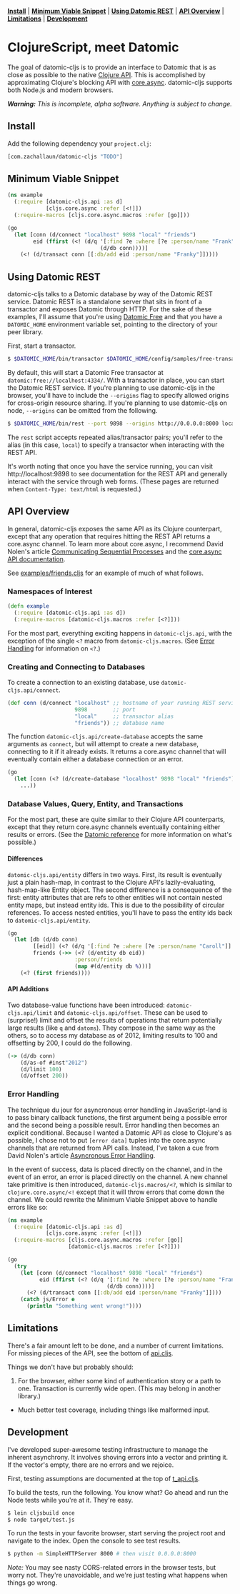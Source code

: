 **[Install](#install)** |
**[Minimum Viable Snippet](#minimum-viable-snippet)** |
**[Using Datomic REST](#using-datomic-rest)** |
**[API Overview](#api-overview)** |
**[Limitations](#limitations)** |
**[Development](#development)**

# ClojureScript, meet Datomic

The goal of datomic-cljs is to provide an interface to Datomic that is as close as possible to the native [Clojure API](http://docs.datomic.com/clojure/index.html).
This is accomplished by approximating Clojure's blocking API with [core.async](https://github.com/clojure/core.async).
datomic-cljs supports both Node.js and modern browsers.

_**Warning:** This is incomplete, alpha software. Anything is subject to change._

## Install

Add the following dependency your `project.clj`:

```clj
[com.zachallaun/datomic-cljs "TODO"]
```

## Minimum Viable Snippet

```clj
(ns example
  (:require [datomic-cljs.api :as d]
            [cljs.core.async :refer [<!]])
  (:require-macros [cljs.core.async.macros :refer [go]]))

(go
  (let [conn (d/connect "localhost" 9898 "local" "friends")
        eid (ffirst (<! (d/q '[:find ?e :where [?e :person/name "Frank"]]
                             (d/db conn))))]
    (<! (d/transact conn [[:db/add eid :person/name "Franky"]]))))
```

## Using Datomic REST

datomic-cljs talks to a Datomic database by way of the Datomic REST service.
Datomic REST is a standalone server that sits in front of a transactor and exposes Datomic through HTTP.
For the sake of these examples, I'll assume that you're using [Datomic Free](https://my.datomic.com/downloads/free) and that you have a `DATOMIC_HOME` environment variable set, pointing to the directory of your peer library.

First, start a transactor.

```sh
$ $DATOMIC_HOME/bin/transactor $DATOMIC_HOME/config/samples/free-transactor-template.properties
```

By default, this will start a Datomic Free transactor at `datomic:free://localhost:4334/`.
With a transactor in place, you can start the Datomic REST service.
If you're planning to use datomic-cljs in the browser, you'll have to include the `--origins` flag to specify allowed origins for cross-origin resource sharing.
If you're planning to use datomic-cljs on node, `--origins` can be omitted from the following.

```sh
$ $DATOMIC_HOME/bin/rest --port 9898 --origins http://0.0.0.0:8000 local datomic:free://localhost:4334/
```

The `rest` script accepts repeated alias/transactor pairs; you'll refer to the alias (in this case, `local`) to specify a transactor when interacting with the REST API.

It's worth noting that once you have the service running, you can visit http://localhost:9898 to see documentation for the REST API and generally interact with the service through web forms.
(These pages are returned when `Content-Type: text/html` is requested.)

## API Overview

In general, datomic-cljs exposes the same API as its Clojure counterpart, except that any operation that requires hitting the REST API returns a core.async channel.
To learn more about core.async, I recommend David Nolen's article [Communicating Sequential Processes](http://swannodette.github.io/2013/07/12/communicating-sequential-processes/) and the [core.async API documentation](http://clojure.github.io/core.async/).

See [examples/friends.cljs](/examples/friends.cljs) for an example of much of what follows.

### Namespaces of Interest

```clj
(defn example
  (:require [datomic-cljs.api :as d])
  (:require-macros [datomic-cljs.macros :refer [<?]]))
```

For the most part, everything exciting happens in `datomic-cljs.api`, with the exception of the single `<?` macro from `datomic-cljs.macros`.
(See [Error Handling](#error-handling) for information on `<?`.)

### Creating and Connecting to Databases

To create a connection to an existing database, use `datomic-cljs.api/connect`.

```clj
(def conn (d/connect "localhost" ;; hostname of your running REST service
                     9898        ;; port
                     "local"     ;; transactor alias
                     "friends")) ;; database name
```

The function `datomic-cljs.api/create-database` accepts the same arguments as `connect`, but will attempt to create a new database, connecting to it if it already exists.
It returns a core.async channel that will eventually contain either a database connection or an error.

```clj
(go
  (let [conn (<? (d/create-database "localhost" 9898 "local" "friends"))]
    ...))
```

### Database Values, Query, Entity, and Transactions

For the most part, these are quite similar to their Clojure API counterparts, except that they return core.async channels eventually containing either results or errors.
(See the [Datomic reference](http://docs.datomic.com/) for more information on what's possible.)

#### Differences

`datomic-cljs.api/entity` differs in two ways.
First, its result is eventually just a plain hash-map, in contrast to the Clojure API's lazily-evaluating, hash-map-like Entity object.
The second difference is a consequence of the first: entity attributes that are refs to other entities will not contain nested entity maps, but instead entity ids.
This is due to the possibility of circular references.
To access nested entities, you'll have to pass the entity ids back to `datomic-cljs.api/entity`.

```clj
(go
  (let [db (d/db conn)
        [[eid]] (<? (d/q '[:find ?e :where [?e :person/name "Caroll"]] db))
        friends (->> (<? (d/entity db eid))
                     :person/friends
                     (map #(d/entity db %)))]
    (<? (first friends))))
```

#### API Additions

Two database-value functions have been introduced: `datomic-cljs.api/limit` and `datomic-cljs.api/offset`.
These can be used to (surprise!) limit and offset the results of operations that return potentially large results (like `q` and `datoms`).
They compose in the same way as the others, so to access my database as of 2012, limiting results to 100 and offsetting by 200, I could do the following.

```clj
(-> (d/db conn)
    (d/as-of #inst"2012")
    (d/limit 100)
    (d/offset 200))
```

### Error Handling

The technique du jour for asyncronous error handling in JavaScript-land is to pass binary callback functions, the first argument being a possible error and the second being a possible result.
Error handling then becomes an explicit conditional.
Because I wanted a Datomic API as close to Clojure's as possible, I chose not to put `[error data]` tuples into the core.async channels that are returned from API calls.
Instead, I've taken a cue from David Nolen's article [Asyncronous Error Handling](http://swannodette.github.io/2013/08/31/asynchronous-error-handling/).

In the event of success, data is placed directly on the channel, and in the event of an error, an error is placed directly on the channel.
A new channel take primitive is then introduced, `datomic-cljs.macros/<?`, which is similar to `clojure.core.async/<!` except that it will throw errors that come down the channel.
We could rewrite the Minimum Viable Snippet above to handle errors like so:

```clj
(ns example
  (:require [datomic-cljs.api :as d]
            [cljs.core.async :refer [<!]])
  (:require-macros [cljs.core.async.macros :refer [go]]
                   [datomic-cljs.macros :refer [<?]]))

(go
  (try
    (let [conn (d/connect "localhost" 9898 "local" "friends")
          eid (ffirst (<? (d/q '[:find ?e :where [?e :person/name "Frank"]]
                               (d/db conn))))]
      (<? (d/transact conn [[:db/add eid :person/name "Franky"]])))
    (catch js/Error e
      (println "Something went wrong!"))))
```

## Limitations

There's a fair amount left to be done, and a number of current limitations.
For missing pieces of the API, see the bottom of [api.cljs](/src/datomic_cljs/api.cljs).

Things we don't have but probably should:

1. For the browser, either some kind of authentication story or a path to one.
Transaction is currently wide open.
(This may belong in another library.)
- Much better test coverage, including things like malformed input.

## Development

I've developed super-awesome testing infrastructure to manage the inherent asynchrony.
It involves shoving errors into a vector and printing it.
If the vector's empty, there are no errors and we rejoice.

First, testing assumptions are documented at the top of [t_api.cljs](https://github.com/zachallaun/datomic-cljs/blob/master/test/datomic_cljs/t_api.cljs#L11).

To build the tests, run the following.
You know what?
Go ahead and run the Node tests while you're at it.
They're easy.

```sh
$ lein cljsbuild once
$ node target/test.js
```

To run the tests in your favorite browser, start serving the project root and navigate to the index.
Open the console to see test results.

```sh
$ python -m SimpleHTTPServer 8000 # then visit 0.0.0.0:8000
```

_Note:_ You may see nasty CORS-related errors in the browser tests, but worry not.
They're unavoidable, and we're just testing what happens when things go wrong.
